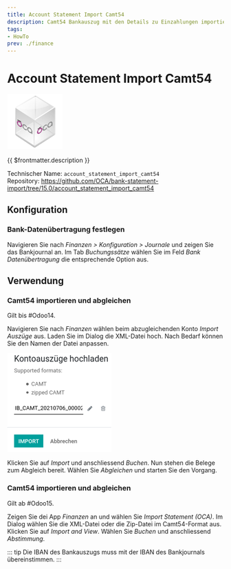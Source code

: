 ```yaml
---
title: Account Statement Import Camt54
description: Camt54 Bankauszug mit den Details zu Einzahlungen importieren.
tags:
- HowTo
prev: ./finance
---
```

# Account Statement Import Camt54
![icon_oca_app](assets/icon_oca_app.png)

{{ $frontmatter.description }}

Technischer Name: `account_statement_import_camt54`\
Repository: <https://github.com/OCA/bank-statement-import/tree/15.0/account_statement_import_camt54>

## Konfiguration

### Bank-Datenübertragung festlegen

Navigieren Sie nach *Finanzen > Konfiguration > Journale* und zeigen Sie das Bankjournal an. Im Tab *Buchungssätze* wählen Sie im Feld *Bank Datenübertragung* die entsprechende Option aus.

## Verwendung

### Camt54 importieren und abgleichen

Gilt bis #Odoo14.

Navigieren Sie nach *Finanzen* wählen beim abzugleichenden Konto *Import Auszüge* aus. Laden Sie im Dialog die XML-Datei hoch. Nach Bedarf können Sie den Namen der Datei anpassen.

![](assets/Bank%20Account%20Camt54%20Import%20hochladen.png)

Klicken Sie auf *Import* und anschliessend *Buchen*. Nun stehen die Belege zum Abgleich bereit. Wählen Sie *Abgleichen* und starten Sie den Vorgang.

### Camt54 importieren und abgleichen

Gilt ab #Odoo15.

Zeigen Sie dei App *Finanzen* an und wählen Sie *Import Statement (OCA)*. Im Dialog wählen Sie die XML-Datei oder die Zip-Datei im Camt54-Format aus. Klicken Sie auf *Import and View*. Wählen Sie *Buchen* und anschliessend *Abstimmung*.

::: tip
Die IBAN des Bankauszugs muss mit der IBAN des Bankjournals übereinstimmen.
:::